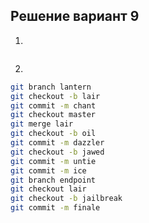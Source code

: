 ## Решение вариант 9 
 1. 
 ```bash
``` 
 2.
```bash
git branch lantern
git checkout -b lair
git commit -m chant
git checkout master
git merge lair
git checkout -b oil
git commit -m dazzler
git checkout -b jawed
git commit -m untie
git commit -m ice
git branch endpoint
git checkout lair
git checkout -b jailbreak
git commit -m finale
```
   